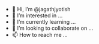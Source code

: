 - 👋 Hi, I’m @jagathjyotish
- 👀 I’m interested in ...
- 🌱 I’m currently learning ...
- 💞️ I’m looking to collaborate on ...
- 📫 How to reach me ...

<!---
jagathjyotish/jagathjyotish is a ✨ special ✨ repository because its `README.md` (this file) appears on your GitHub profile.
You can click the Preview link to take a look at your changes.
--->
